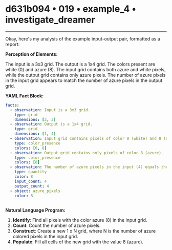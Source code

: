 # d631b094 • 019 • example_4 • investigate_dreamer

---
Okay, here's my analysis of the example input-output pair, formatted as a report:

**Perception of Elements:**

The input is a 3x3 grid. The output is a 1x4 grid. The colors present are white (0) and azure (8). The input grid contains both azure and white pixels, while the output grid contains only azure pixels. The number of azure pixels in the input grid appears to match the number of azure pixels in the output grid.

**YAML Fact Block:**



```yaml
facts:
  - observation: Input is a 3x3 grid.
    type: grid
    dimensions: [3, 3]
  - observation: Output is a 1x4 grid.
    type: grid
    dimensions: [1, 4]
  - observation: Input grid contains pixels of color 0 (white) and 8 (azure).
    type: color_presence
    colors: [0, 8]
  - observation: Output grid contains only pixels of color 8 (azure).
    type: color_presence
    colors: [8]
  - observation: The number of azure pixels in the input (4) equals the number of azure pixels in the output (4).
    type: quantity
    color: 8
    input_count: 4
    output_count: 4
  - object: azure_pixels
    color: 8
      
```



**Natural Language Program:**

1.  **Identify**: Find all pixels with the color azure (8) in the input grid.
2.  **Count**: Count the number of azure pixels.
3. **Construct**: Create a new 1 x N grid, where N is the number of azure colored pixels in the input grid.
4. **Populate**: Fill all cells of the new grid with the value 8 (azure).

